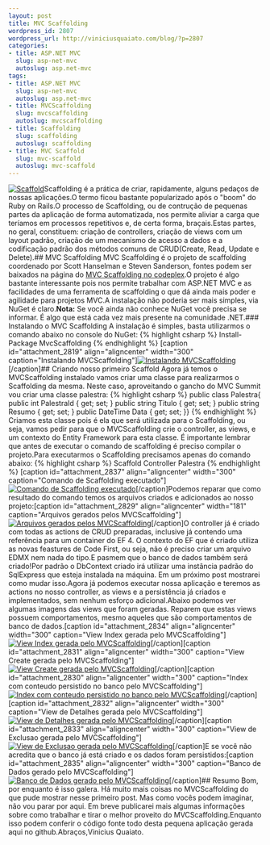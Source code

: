 ```yaml
--- 
layout: post
title: MVC Scaffolding
wordpress_id: 2807
wordpress_url: http://viniciusquaiato.com/blog/?p=2807
categories: 
- title: ASP.NET MVC
  slug: asp-net-mvc
  autoslug: asp.net-mvc
tags: 
- title: ASP.NET MVC
  slug: asp-net-mvc
  autoslug: asp.net-mvc
- title: MVCScaffolding
  slug: mvcscaffolding
  autoslug: mvcscaffolding
- title: Scaffolding
  slug: scaffolding
  autoslug: scaffolding
- title: MVC Scaffold
  slug: mvc-scaffold
  autoslug: mvc-scaffold
---
```

[![Scaffold](http://viniciusquaiato.com/blog/wp-content/uploads/2011/01/scaffold-221x300.jpg "Scaffold")](http://viniciusquaiato.com/blog/wp-content/uploads/2011/01/scaffold.jpg)Scaffolding é a prática de criar, rapidamente, alguns pedaços de nossas aplicações.O termo ficou bastante popularizado após o "boom" do Ruby on Rails.O processo de Scaffolding, ou de contrução de pequenas partes da aplicação de forma automatizada, nos permite aliviar a carga que teríamos em processos repetitivos e, de certa forma, braçais.Estas partes, no geral, constituem: criação de controllers, criação de views com um layout padrão, criação de um mecanismo de acesso a dados e a codificação padrão dos métodos comuns de CRUD(Create, Read, Update e Delete).## MVC Scaffolding
MVC Scaffolding é o projeto de scaffolding coordenado por Scott Hanselman e Steven Sanderson, fontes podem ser baixados na página do [MVC Scaffolding no codeplex](http://mvcscaffolding.codeplex.com/).O projeto é algo bastante interessante pois nos permite trabalhar com ASP.NET MVC e as facilidades de uma ferramenta de scaffolding o que dá ainda mais poder e agilidade para projetos MVC.A instalação não poderia ser mais simples, via NuGet é claro.**Nota:** Se você ainda não conhece NuGet você precisa se informar. É algo que está cada vez mais presente na comunidade .NET.### Instalando o MVC Scaffolding
A instalação é simples, basta utilizarmos o comando abaixo no console do NuGet:
{% highlight csharp %}
Install-Package MvcScaffolding
{% endhighlight %}
[caption id="attachment_2819" align="aligncenter" width="300" caption="Instalando MVCScaffolding"][![Instalando MVCScaffolding](http://viniciusquaiato.com/blog/wp-content/uploads/2011/01/instalando-mvc-scaffolding-300x145.png "Instalando MVCScaffolding")](http://viniciusquaiato.com/blog/wp-content/uploads/2011/01/instalando-mvc-scaffolding.png)[/caption]## Criando nosso primeiro Scaffold
Agora já temos o MVCScaffolding instalado vamos criar uma classe para realizarmos o Scaffolding da mesma. Neste caso, aproveitando o gancho do MVC Summit vou criar uma classe palestra:
{% highlight csharp %}
public class Palestra{    public int PalestraId { get; set; }    public string Titulo { get; set; }    public string Resumo { get; set; }    public DateTime Data { get; set; }}
{% endhighlight %}
Criamos esta classe pois é ela que será utilizada para o Scaffolding, ou seja, vamos pedir para que o MVCScaffolding crie o controller, as views, e um contexto do Entity Framework para esta classe. É importante lembrar que antes de executar o comando de scaffolding é preciso compilar o projeto.Para executarmos o Scaffolding precisamos apenas do comando abaixo:
{% highlight csharp %}
Scaffold Controller Palestra
{% endhighlight %}
[caption id="attachment_2837" align="aligncenter" width="300" caption="Comando de Scaffolding executado"][![Comando de Scaffolding executado](http://viniciusquaiato.com/blog/wp-content/uploads/2011/01/Comando-de-Scaffolding-executado-300x113.png "Comando de Scaffolding executado")](http://viniciusquaiato.com/blog/wp-content/uploads/2011/01/Comando-de-Scaffolding-executado.png)[/caption]Podemos reparar que como resultado do comando temos os arquivos criados e adicionados ao nosso projeto:[caption id="attachment_2829" align="aligncenter" width="181" caption="Arquivos gerados pelos MVCScaffolding"][![Arquivos gerados pelos MVCScaffolding](http://viniciusquaiato.com/blog/wp-content/uploads/2011/01/Arquivos-gerados-pelos-MVCScaffolding-181x300.png "Arquivos gerados pelos MVCScaffolding")](http://viniciusquaiato.com/blog/wp-content/uploads/2011/01/Arquivos-gerados-pelos-MVCScaffolding.png)[/caption]O controller já é criado com todas as actions de CRUD preparadas, inclusive já contendo uma referência para um container do EF 4. O contexto do EF que é criado utiliza as novas feastures de Code First, ou seja, não é preciso criar um arquivo EDMX nem nada do tipo.E pasmem que o banco de dados também será criado!Por padrão o DbContext criado irá utilizar uma instância padrão do SqlExpress que esteja instalada na máquina. Em um próximo post mostrarei como mudar isso.Agora já podemos executar nossa aplicação e teremos as actions no nosso controller, as views e a persistência já criados e implementados, sem nenhum esforço adicional.Abaixo podemos ver algumas imagens das views que foram geradas. Reparem que estas views possuem comportamentos, mesmo aqueles que são comportamentos de banco de dados.[caption id="attachment_2834" align="aligncenter" width="300" caption="View Index gerada pelo MVCScaffolding"][![View Index gerada pelo MVCScaffolding](http://viniciusquaiato.com/blog/wp-content/uploads/2011/01/View-Index-gerada-pelo-MVCScaffolding-300x222.png "View Index gerada pelo MVCScaffolding")](http://viniciusquaiato.com/blog/wp-content/uploads/2011/01/View-Index-gerada-pelo-MVCScaffolding.png)[/caption][caption id="attachment_2831" align="aligncenter" width="300" caption="View Create gerada pelo MVCScaffolding"][![View Create gerada pelo MVCScaffolding](http://viniciusquaiato.com/blog/wp-content/uploads/2011/01/View-Create-gerada-pelo-MVCScaffolding-300x222.png "View Create gerada pelo MVCScaffolding")](http://viniciusquaiato.com/blog/wp-content/uploads/2011/01/View-Create-gerada-pelo-MVCScaffolding.png)[/caption][caption id="attachment_2830" align="aligncenter" width="300" caption="Index com conteudo persistido no banco pelo MVCScaffolding"][![Index com conteudo persistido no banco pelo MVCScaffolding](http://viniciusquaiato.com/blog/wp-content/uploads/2011/01/Index-com-conteudo-persistido-no-banco-pelo-MVCScaffolding-300x222.png "Index com conteudo persistido no banco pelo MVCScaffolding")](http://viniciusquaiato.com/blog/wp-content/uploads/2011/01/Index-com-conteudo-persistido-no-banco-pelo-MVCScaffolding.png)[/caption][caption id="attachment_2832" align="aligncenter" width="300" caption="View de Detalhes gerada pelo MVCScaffolding"][![View de Detalhes gerada pelo MVCScaffolding](http://viniciusquaiato.com/blog/wp-content/uploads/2011/01/View-de-Detalhes-gerada-pelo-MVCScaffolding-300x222.png "View de Detalhes gerada pelo MVCScaffolding")](http://viniciusquaiato.com/blog/wp-content/uploads/2011/01/View-de-Detalhes-gerada-pelo-MVCScaffolding.png)[/caption][caption id="attachment_2833" align="aligncenter" width="300" caption="View de Exclusao gerada pelo MVCScaffolding"][![View de Exclusao gerada pelo MVCScaffolding](http://viniciusquaiato.com/blog/wp-content/uploads/2011/01/View-de-Exclusao-gerada-pelo-MVCScaffolding-300x222.png "View de Exclusao gerada pelo MVCScaffolding")](http://viniciusquaiato.com/blog/wp-content/uploads/2011/01/View-de-Exclusao-gerada-pelo-MVCScaffolding.png)[/caption]E se você não acredita que o banco já está criado e os dados foram persistidos:[caption id="attachment_2835" align="aligncenter" width="300" caption="Banco de Dados gerado pelo MVCScaffolding"][![Banco de Dados gerado pelo MVCScaffolding](http://viniciusquaiato.com/blog/wp-content/uploads/2011/01/Bando-de-Dados-gerado-pelo-MVCScaffolding-300x205.png "Banco de Dados gerado pelo MVCScaffolding")](http://viniciusquaiato.com/blog/wp-content/uploads/2011/01/Bando-de-Dados-gerado-pelo-MVCScaffolding.png)[/caption]## Resumo
Bom, por enquanto é isso galera. Há muito mais coisas no MVCScaffolding do que pude mostrar nesse primeiro post. Mas como vocês podem imaginar, não vou parar por aqui. Em breve publicarei mais algumas informações sobre como trabalhar e tirar o melhor proveito do MVCScaffolding.Enquanto isso podem conferir o código fonte todo desta pequena aplicação gerada aqui no github.Abraços,Vinicius Quaiato.
